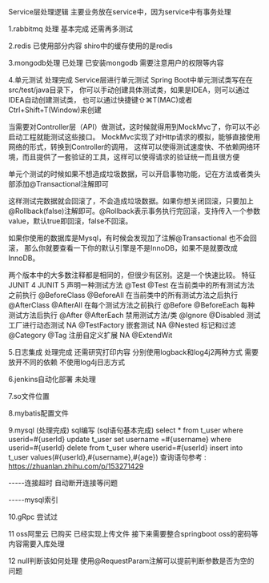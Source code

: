 Service层处理逻辑
  主要业务放在service中，因为service中有事务处理
  
1.rabbitmq 处理 基本完成 还需再多测试

2.redis 已使用部分内容 shiro中的缓存使用的是redis

3.mongodb处理 已处理 已安装mongodb 需要注意用户的权限等内容

4.单元测试 处理完成
Service层进行单元测试
Spring Boot中单元测试类写在在src/test/java目录下，
你可以手动创建具体测试类，如果是IDEA，则可以通过IDEA自动创建测试类，
也可以通过快捷键⇧⌘T(MAC)或者Ctrl+Shift+T(Window)来创建

当需要对Controller层（API）做测试，这时候就得用到MockMvc了，你可以不必启动工程就能测试这些接口。
MockMvc实现了对Http请求的模拟，能够直接使用网络的形式，转换到Controller的调用，
这样可以使得测试速度快、不依赖网络环境，而且提供了一套验证的工具，这样可以使得请求的验证统一而且很方便

单元个测试的时候如果不想造成垃圾数据，可以开启事物功能，记在方法或者类头部添加@Transactional注解即可

这样测试完数据就会回滚了，不会造成垃圾数据。如果你想关闭回滚，只要加上@Rollback(false)注解即可。@Rollback表示事务执行完回滚，支持传入一个参数value，默认true即回滚，false不回滚。

如果你使用的数据库是Mysql，有时候会发现加了注解@Transactional 也不会回滚，
那么你就要查看一下你的默认引擎是不是InnoDB，如果不是就要改成InnoDB。

两个版本中的大多数注释都是相同的，但很少有区别。这是一个快速比较。
特征	                                JUNIT 4	        JUNIT 5
声明一种测试方法	                        @Test	        @Test
在当前类中的所有测试方法之前执行	        @BeforeClass	@BeforeAll
在当前类中的所有测试方法之后执行	        @AfterClass	    @AfterAll
在每个测试方法之前执行	                @Before	        @BeforeEach
每种测试方法后执行                   	@After	        @AfterEach
禁用测试方法/类	                        @Ignore	        @Disabled
测试工厂进行动态测试	                    NA	            @TestFactory
嵌套测试	                                NA	            @Nested
标记和过滤	                            @Category	    @Tag
注册自定义扩展	                        NA	            @ExtendWit


5.日志集成 处理完成 还需研究打印内容
分别使用logback和log4j2两种方式 需要放开不同的依赖
不使用log4j日志方式

6.jenkins自动化部署 未处理

7.so文件位置 

8.mybatis配置文件

9.mysql (处理完成)
sql编写 (sql语句基本完成)
select * from t_user where userid=#{userId}
update t_user set username =#{username} where userid=#{userId}
delete from t_user where userid=#{userId}
insert into t_user values(#{userId},#{username},#{age})
查询语句参考 : https://zhuanlan.zhihu.com/p/153271429 

-----连接超时 自动断开连接等问题

-----mysql索引

10.gRpc 尝试过

11 oss阿里云 已购买 已经实现上传文件 接下来需要整合springboot
oss的密码等内容需要入库处理

12 null判断该如何处理 使用@RequestParam注解可以提前判断参数是否为空的问题